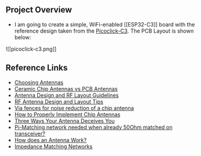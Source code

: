 ## Project Overview
- I am going to create a simple, WiFi-enabled [[ESP32-C3]] board with the reference design taken from the [Picoclick-C3](https://github.com/makermoekoe/Picoclick-C3). The PCB Layout is shown below:

![[picoclick-c3.png]]

## Reference Links
- [Choosing Antennas](https://www.ti.com/lit/an/slyt296/slyt296.pdf?ts=1649533719973&ref_url=https%253A%252F%252Fwww.google.com%252F)
- [Ceramic Chip Antennas vs PCB Antennas](https://www.mouser.co.id/pdfDocs/ceramicchipantennasvspcbtraceantennasacomparison.pdf)
- [Antenna Design and RF Layout Guidelines](https://www.infineon.com/dgdl/Infineon-AN91445_Antenna_Design_and_RF_Layout_Guidelines-ApplicationNotes-v09_00-EN.pdf?fileId=8ac78c8c7cdc391c017d073e054f6227&utm_source=cypress&utm_medium=referral&utm_campaign=202110_globe_en_all_integration-application_note)
- [RF Antenna Design and Layout Tips](https://resources.system-analysis.cadence.com/blog/msa2020-rf-antenna-design-and-layout-tips-for-your-pcb)
- [Via fences for noise reduction of a chip antenna](https://electronics.stackexchange.com/questions/41871/via-fences-for-noise-reduction-of-a-chip-antenna)
- [How to Properly Implement Chip Antennas](https://www.lairdconnect.com/resources/white-papers/how-to-implement-chip-antennas)
- [Three Ways Your Antenna Deceives You](https://www.thingsquare.com/blog/articles/iot-antenna-design-challenges/)
- [Pi-Matching network needed when already 50Ohm matched on transceiver?](https://electronics.stackexchange.com/questions/390441/pi-matching-network-needed-when-already-50ohm-matched-on-transceiver)
- [How does an Antenna Work?](https://www.youtube.com/watch?v=ZaXm6wau-jc&list=WL&index=2)
- [Impedance Matching Networks](https://www.youtube.com/watch?v=QsXRhnWI6Co&list=WL&index=3&t=1171s)